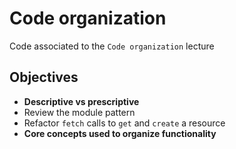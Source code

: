 # Code organization

Code associated to the `Code organization` lecture

## Objectives

* **Descriptive vs prescriptive**
* Review the module pattern
* Refactor `fetch` calls to `get` and `create` a resource
* **Core concepts used to organize functionality**
